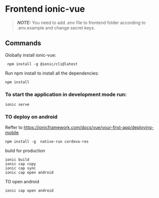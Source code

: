 # Frontend ionic-vue

> **_NOTE:_** You need to add .env file to frontend folder according to .env.example and change secret keys.

## Commands

Globally install ionic-vue:

```
 npm install -g @ionic/cli@latest
```

Run npm install to install all the dependencies:

```
npm install
```

### To start the application in development mode run:

```
ionic serve
```

### TO deploy on android

Reffer to https://ionicframework.com/docs/vue/your-first-app/deploying-mobile

```
npm install -g  native-run cordova-res
```

build for production

```
ionic build
ionic cap copy
ionic cap sync
ionic cap open android
```

TO open android

```
ionic cap open android
```
